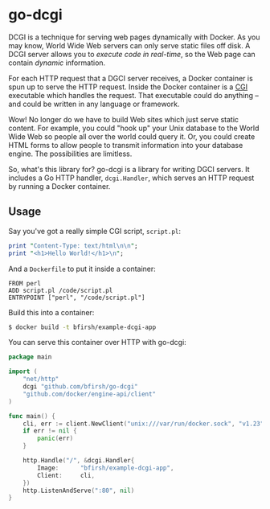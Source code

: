 # go-dcgi

DCGI is a technique for serving web pages dynamically with Docker. As you may know, World Wide Web servers can only serve static files off disk. A DCGI server allows you to *execute code in real-time*, so the Web page can contain *dynamic* information.

For each HTTP request that a DGCI server receives, a Docker container is spun up to serve the HTTP request. Inside the Docker container is a [CGI](https://en.wikipedia.org/wiki/Common_Gateway_Interface) executable which handles the request. That executable could do anything – and could be written in any language or framework.

Wow! No longer do we have to build Web sites which just serve static content. For example, you could "hook up" your Unix database to the World Wide Web so people all over the world could query it. Or, you could create HTML forms to allow people to transmit information into your database engine. The possibilities are limitless.

So, what's this library for? go-dcgi is a library for writing DGCI servers. It includes a Go HTTP handler, `dcgi.Handler`, which serves an HTTP request by running a Docker container.

## Usage

Say you've got a really simple CGI script, `script.pl`:

```perl
print "Content-Type: text/html\n\n";
print "<h1>Hello World!</h1>\n";
```

And a `Dockerfile` to put it inside a container:

```
FROM perl
ADD script.pl /code/script.pl
ENTRYPOINT ["perl", "/code/script.pl"]
```

Build this into a container:

```bash
$ docker build -t bfirsh/example-dcgi-app
```

You can serve this container over HTTP with go-dcgi:

```go
package main

import (
	"net/http"
	dcgi "github.com/bfirsh/go-dcgi"
	"github.com/docker/engine-api/client"
)

func main() {
	cli, err := client.NewClient("unix:///var/run/docker.sock", "v1.23", nil, nil)
	if err != nil {
		panic(err)
	}

	http.Handle("/", &dcgi.Handler{
		Image:      "bfirsh/example-dcgi-app",
		Client:     cli,
	})
	http.ListenAndServe(":80", nil)
}
```

